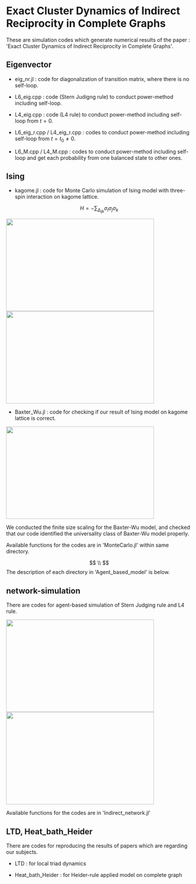 # Exact Cluster Dynamics of Indirect Reciprocity in Complete Graphs

These are simulation codes which generate numerical results of the paper : 'Exact Cluster Dynamics of Indirect Reciprocity in Complete Graphs'.

## Eigenvector

* eig_nr.jl : code for diagonalization of transition matrix, where there is no self-loop.

* L6_eig.cpp : code (Stern Judigng rule) to conduct power-method including self-loop.

* L4_eig.cpp :  code (L4 rule) to conduct power-method including self-loop from $t=0$.

* L6_eig_r.cpp / L4_eig_r.cpp : codes to conduct power-method including self-loop from $t=t_0 \ne 0$.

* L6_M.cpp / L4_M.cpp : codes to conduct power-method including self-loop and get each probability from one balanced state to other ones.

## Ising

* kagome.jl : code for Monte Carlo simulation of Ising model with three-spin interaction on kagome lattice.

$$
H=-\sum_{\Delta_{ijk}} \sigma_i \sigma_j \sigma_k
$$

<img src="https://github.com/BOS-Bae/Balance-indirect-reciprocity/blob/main/fig/kagome_m.png" width="400" height="250"/>

<img src="https://github.com/BOS-Bae/Balance-indirect-reciprocity/blob/main/fig/kagome_E.png" width="400" height="250"/>


* Baxter_Wu.jl : code for checking if our result of Ising model on kagome lattice is correct.

<img src="https://github.com/BOS-Bae/Balance-indirect-reciprocity/blob/main/fig/Baxter_Wu.png" width="400" height="250"/>

We conducted the finite size scaling for the Baxter-Wu model, and checked that our code identified the universality class of Baxter-Wu model properly.

Available functions for the codes are in 'MonteCarlo.jl' within same directory.

$$
\\
$$
The description of each directory in 'Agent_based_model' is below.

## network-simulation

There are codes for agent-based simulation of Stern Judging rule and L4 rule.

<img src="https://github.com/BOS-Bae/Balance-indirect-reciprocity/blob/main/fig/L6_fixation.png" width="400" height="250"/>

<img src="https://github.com/BOS-Bae/Balance-indirect-reciprocity/blob/main/fig/L4_fixation.png" width="400" height="250"/>

Available functions for the codes are in 'Indirect_network.jl'

## LTD, Heat_bath_Heider

There are codes for reproducing the results of papers which are regarding our subjects.

* LTD : for local triad dynamics

* Heat_bath_Heider : for Heider-rule applied model on complete graph
